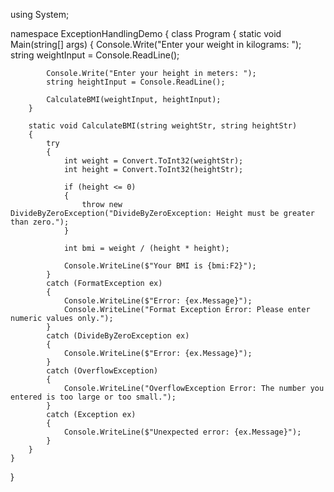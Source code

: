 using System;

namespace ExceptionHandlingDemo
{
    class Program
    {
        static void Main(string[] args)
        {
            Console.Write("Enter your weight in kilograms: ");
            string weightInput = Console.ReadLine();

            Console.Write("Enter your height in meters: ");
            string heightInput = Console.ReadLine();

            CalculateBMI(weightInput, heightInput);
        }

        static void CalculateBMI(string weightStr, string heightStr)
        {
            try
            {
                int weight = Convert.ToInt32(weightStr);
                int height = Convert.ToInt32(heightStr);

                if (height <= 0)
                {
                    throw new DivideByZeroException("DivideByZeroException: Height must be greater than zero.");
                }

                int bmi = weight / (height * height);

                Console.WriteLine($"Your BMI is {bmi:F2}");
            }
            catch (FormatException ex)
            {
                Console.WriteLine($"Error: {ex.Message}");
                Console.WriteLine("Format Exception Error: Please enter numeric values only.");
            }
            catch (DivideByZeroException ex)
            {
                Console.WriteLine($"Error: {ex.Message}");
            }
            catch (OverflowException)
            {
                Console.WriteLine("OverflowException Error: The number you entered is too large or too small.");
            }
            catch (Exception ex)
            {
                Console.WriteLine($"Unexpected error: {ex.Message}");
            }
        }
    }
}

